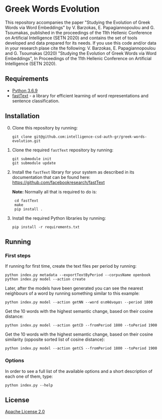 # Greek Words Evolution

This repository accompanies the paper "Studying the Evolution of Greek Words via Word Embeddings" by V. Barzokas, E. Papagiannopoulou and G. Tsoumakas, published in the proceedings of the 11th Hellenic Conference on Artificial Intelligence (SETN 2020) and contains the set of tools developed and data prepared for its needs. If you use this code and/or data in your research plase cite the following: V. Barzokas, E. Papagiannopoulou and G. Tsoumakas (2020) "Studying the Evolution of Greek Words via Word Embeddings", In Proceedings of the 11th Hellenic Conference on Artificial Intelligence (SETN 2020).


## Requirements
* [Python 3.6.9](https://www.python.org/downloads/release/python-369/)
* [fastText](https://fasttext.cc/) - a library for efficient learning of word representations and sentence classification.

## Installation
0. Clone this repository by running:

    ```
    git clone git@github.com:intelligence-csd-auth-gr/greek-words-evolution.git
    ```
   
0. Clone the required `fastText` repository by running:

    ```
    git submodule init
    git submodule update
    ```
   
0. Install the `fastText` library for your system as described in its documentation that can be found here: https://github.com/facebookresearch/fastText

    **Note:** Normally all that is required to do is:
    
        cd fastText
        make
        pip install .
            
0. Install the required Python libraries by running:

    ```
    pip install -r requirements.txt
    ```

## Running
### First steps
If running for first time, create the text files per period by running:
    
    python index.py metadata --exportTextByPeriod --corpusName openbook
    python index.py model --action create

Later, after the models have been generated you can see the nearest neighbours of a word by running something similar to this example:
    
    python index.py model --action getNN --word αισθάνομαι --period 1800

Get the 10 words with the highest semantic change, based on their cosine distance:
        
    python index.py model --action getCD --fromPeriod 1800 --toPeriod 1900
                
Get the 10 words with the highest semantic change, based on their cosine similarity (opposite sorted list of cosine distance):
        
    python index.py model --action getCS --fromPeriod 1800 --toPeriod 1900

### Options 
In order to see a full list of the available options and a short description of each one of them, type:

    python index.py --help

## License

[Apache License 2.0](LICENSE)
